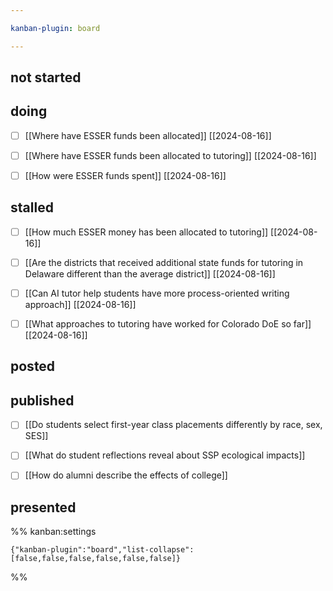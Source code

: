 ```yaml
---

kanban-plugin: board

---
```


## not started



## doing

- [ ] [[Where have ESSER funds been allocated]] [[2024-08-16]]
- [ ] [[Where have ESSER funds been allocated to tutoring]] [[2024-08-16]]
- [ ] [[How were ESSER funds spent]] [[2024-08-16]]


## stalled

- [ ] [[How much ESSER money  has been allocated to tutoring]] [[2024-08-16]]
- [ ] [[Are the districts that received additional state funds for tutoring in Delaware different than the average district]] [[2024-08-16]]
- [ ] [[Can AI tutor help students have more process-oriented writing approach]] [[2024-08-16]]
- [ ] [[What approaches to tutoring have worked for Colorado DoE so far]] [[2024-08-16]]


## posted



## published

- [ ] [[Do students select first-year class placements differently by race, sex, SES]]
- [ ] [[What do student reflections reveal about SSP ecological impacts]]
- [ ] [[How do alumni describe the effects of college]]


## presented





%% kanban:settings
```
{"kanban-plugin":"board","list-collapse":[false,false,false,false,false,false]}
```
%%